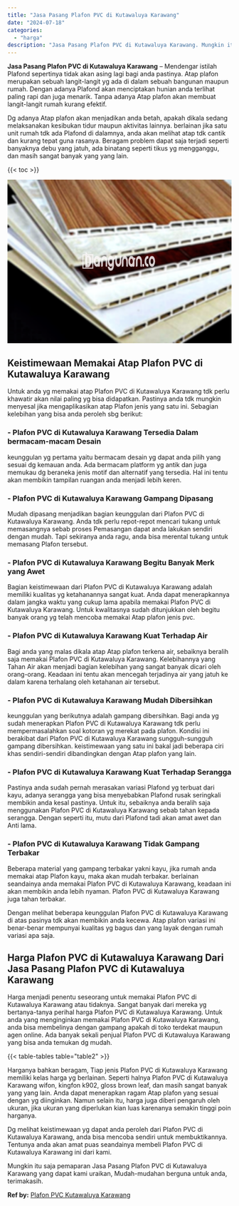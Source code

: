```yaml
---
title: "Jasa Pasang Plafon PVC di Kutawaluya Karawang"
date: "2024-07-18"
categories: 
  - "harga"
description: "Jasa Pasang Plafon PVC di Kutawaluya Karawang. Mungkin itu saja pemaparan Jasa Pasang Plafon PVC di Kutawaluya Karawang yang dapat kami uraikan, Mudah-mudaha..."
---
```


**Jasa Pasang Plafon PVC di Kutawaluya Karawang** – Mendengar istilah Plafond sepertinya tidak akan asing lagi bagi anda pastinya. Atap plafon merupakan sebuah langit-langit yg ada di dalam sebuah bangunan maupun rumah. Dengan adanya Plafond akan menciptakan hunian anda terlihat paling rapi dan juga menarik. Tanpa adanya Atap plafon akan membuat langit-langit rumah kurang efektif.

Dg adanya Atap plafon akan menjadikan anda betah, apakah dikala sedang melaksanakan kesibukan tidur maupun aktivitas lainnya. berlainan jika satu unit rumah tdk ada Plafond di dalamnya, anda akan melihat atap tdk cantik dan kurang tepat guna rasanya. Beragam problem dapat saja terjadi seperti banyaknya debu yang jatuh, ada binatang seperti tikus yg mengganggu, dan masih sangat banyak yang yang lain.

{{< toc >}}

![Jasa Pasang Plafon PVC di Kutawaluya Karawang](/images/flafond-pvc-murah12.png)

## Keistimewaan Memakai Atap Plafon PVC di Kutawaluya Karawang

Untuk anda yg memakai atap Plafon PVC di Kutawaluya Karawang tdk perlu khawatir akan nilai paling yg bisa didapatkan. Pastinya anda tdk mungkin menyesal jika mengaplikasikan atap Plafon jenis yang satu ini. Sebagian kelebihan yang bisa anda peroleh sbg berikut:

### \- Plafon PVC di Kutawaluya Karawang Tersedia Dalam bermacam-macam Desain

keunggulan yg pertama yaitu bermacam desain yg dapat anda pilih yang sesuai dg kemauan anda. Ada bermacam platform yg antik dan juga memukau dg beraneka jenis motif dan alternatif yang tersedia. Hal ini tentu akan membikin tampilan ruangan anda menjadi lebih keren.

### \- Plafon PVC di Kutawaluya Karawang Gampang Dipasang

Mudah dipasang menjadikan bagian keunggulan dari Plafon PVC di Kutawaluya Karawang. Anda tdk perlu repot-repot mencari tukang untuk memasangnya sebab proses Pemasangan dapat anda lakukan sendiri dengan mudah. Tapi sekiranya anda ragu, anda bisa merental tukang untuk memasang Plafon tersebut.

### \- Plafon PVC di Kutawaluya Karawang Begitu Banyak Merk yang Awet

Bagian keistimewaan dari Plafon PVC di Kutawaluya Karawang adalah memiliki kualitas yg ketahanannya sangat kuat. Anda dapat menerapkannya dalam jangka waktu yang cukup lama apabila memakai Plafon PVC di Kutawaluya Karawang. Untuk kwalitasnya sudah ditunjukkan oleh begitu banyak orang yg telah mencoba memakai Atap plafon jenis pvc.

### \- Plafon PVC di Kutawaluya Karawang Kuat Terhadap Air

Bagi anda yang malas dikala atap Atap plafon terkena air, sebaiknya beralih saja memakai Plafon PVC di Kutawaluya Karawang. Kelebihannya yang Tahan Air akan menjadi bagian kelebihan yang sangat banyak dicari oleh orang-orang. Keadaan ini tentu akan mencegah terjadinya air yang jatuh ke dalam karena terhalang oleh ketahanan air tersebut.

### \- Plafon PVC di Kutawaluya Karawang Mudah Dibersihkan

keunggulan yang berikutnya adalah gampang dibersihkan. Bagi anda yg sudah menerapkan Plafon PVC di Kutawaluya Karawang tdk perlu mempermasalahkan soal kotoran yg merekat pada plafon. Kondisi ini berakibat dari Plafon PVC di Kutawaluya Karawang sungguh-sungguh gampang dibersihkan. keistimewaan yang satu ini bakal jadi beberapa ciri khas sendiri-sendiri dibandingkan dengan Atap plafon yang lain.

### \- Plafon PVC di Kutawaluya Karawang Kuat Terhadap Serangga

Pastinya anda sudah pernah merasakan variasi Plafond yg terbuat dari kayu, adanya serangga yang bisa menyebabkan Plafond rusak seringkali membikin anda kesal pastinya. Untuk itu, sebaiknya anda beralih saja menggunakan Plafon PVC di Kutawaluya Karawang sebab tahan kepada serangga. Dengan seperti itu, mutu dari Plafond tadi akan amat awet dan Anti lama.

### \- Plafon PVC di Kutawaluya Karawang Tidak Gampang Terbakar

Beberapa material yang gampang terbakar yakni kayu, jika rumah anda memakai atap Plafon kayu, maka akan mudah terbakar. berlainan seandainya anda memakai Plafon PVC di Kutawaluya Karawang, keadaan ini akan membikin anda lebih nyaman. Plafon PVC di Kutawaluya Karawang juga tahan terbakar.

Dengan melihat beberapa keunggulan Plafon PVC di Kutawaluya Karawang di atas pasinya tdk akan membikin anda kecewa. Atap plafon variasi ini benar-benar mempunyai kualitas yg bagus dan yang layak dengan rumah variasi apa saja.

## Harga Plafon PVC di Kutawaluya Karawang Dari Jasa Pasang Plafon PVC di Kutawaluya Karawang

Harga menjadi penentu seseorang untuk memakai Plafon PVC di Kutawaluya Karawang atau tidaknya. Sangat banyak dari mereka yg bertanya-tanya perihal harga Plafon PVC di Kutawaluya Karawang. Untuk anda yang menginginkan memakai Plafon PVC di Kutawaluya Karawang, anda bisa membelinya dengan gampang apakah di toko terdekat maupun agen online. Ada banyak sekali penjual Plafon PVC di Kutawaluya Karawang yang bisa anda temukan dg mudah.

{{< table-tables table="table2" >}}

Harganya bahkan beragam, Tiap jenis Plafon PVC di Kutawaluya Karawang memiliki kelas harga yg berlainan. Seperti halnya Plafon PVC di Kutawaluya Karawang wifon, kingfon k902, gloss brown leaf, dan masih sangat banyak yang yang lain. Anda dapat menerapkan ragam Atap plafon yang sesuai dengan yg diinginkan. Namun selain itu, harga juga diberi pengaruh oleh ukuran, jika ukuran yang diperlukan kian luas karenanya semakin tinggi poin harganya.

Dg melihat keistimewaan yg dapat anda peroleh dari Plafon PVC di Kutawaluya Karawang, anda bisa mencoba sendiri untuk membuktikannya. Tentunya anda akan amat puas seandainya membeli Plafon PVC di Kutawaluya Karawang ini dari kami.

Mungkin itu saja pemaparan Jasa Pasang Plafon PVC di Kutawaluya Karawang yang dapat kami uraikan, Mudah-mudahan berguna untuk anda, terimakasih.

**Ref by:** [Plafon PVC Kutawaluya Karawang](https://id.wikipedia.org/wiki/Plafon)
